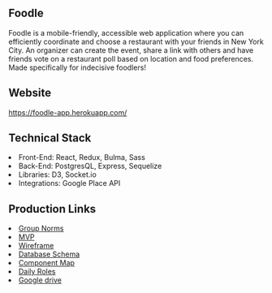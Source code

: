 ## Foodle

Foodle is a mobile-friendly, accessible web application where you can efficiently coordinate and choose a restaurant with your friends in New York City. An organizer can create the event, share a link with others and have friends vote on a restaurant poll based on location and food preferences. Made specifically for indecisive foodlers!  

## Website

<a href="https://foodle-app.herokuapp.com/">https://foodle-app.herokuapp.com/</a>

## Technical Stack

<li>Front-End: React, Redux, Bulma, Sass</li>
<li>Back-End: PostgresQL, Express, Sequelize</li>
<li>Libraries: D3, Socket.io</li>
<li>Integrations: Google Place API</li>

## Production Links

<li><a href="https://docs.google.com/document/d/1frjUDznQK98S8KVMadUZQ4V6pmdplVRNym7Y1Ra1Qxw/edit?ts=5efb6454">Group Norms</a></li>
<li><a href="https://docs.google.com/document/d/1IbG8Pr1yEtg3NrumNNOuD0oN2BmqfVOTMGyBHa2Qypg/edit">MVP</a></li>
<li><a href="https://www.figma.com/file/9Has3dNW3NHZU6VGV4zgfc/Untitled?node-id=25%3A3">Wireframe</a></li>
<li><a href="https://app.lucidchart.com/documents/edit/b6a35092-42d2-4160-bd7f-f10aa41f5a23/0_0?shared=true">Database Schema</a></li>
<li><a href="https://app.lucidchart.com/documents/edit/a9e8c458-fa41-46ab-8114-b4d40728d52b/0_0?shared=true">Component Map</a></li>
<li><a href="https://docs.google.com/spreadsheets/d/1Z_5AkJsnmyIzOmGD1W6IMQLjLnqgu8rGkxRKXaFen6o/edit#gid=0">Daily Roles</a></li>
<li><a href="https://drive.google.com/drive/u/1/folders/1Ge2ZKleJ9xwTyh5kWGONivZeymelld-9">Google drive</a></li>

